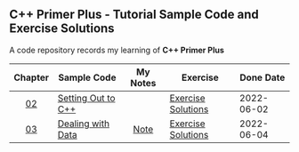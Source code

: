 ## C++ Primer Plus - Tutorial Sample Code and Exercise Solutions

A code repository records my learning of **C++ Primer Plus**

|     Chapter      | Sample Code |           My Notes            | Exercise                                  | Done Date  |
|:----------------:| ---- |:-----------------------------:|-------------------------------------------|------------|
| [02](Chapter02)  | [Setting Out to C++](Chapter02) |                               | [Exercise Solutions](Chapter02/exercises) | 2022-06-02 |
| [03](Chapter03)  | [Dealing with Data](Chapter03) |  [Note](Chapter03/README.md)  | [Exercise Solutions](Chapter03/exercises) | 2022-06-04 |
